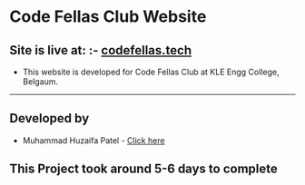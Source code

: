 # Code Fellas Club Website

<!-- ![js](https://img.shields.io/badge/JS-Bootcamp-yellow) ![](https://img.shields.io/badge/HTML-Project_11-green) -->


## Site is live at: :- [codefellas.tech](https://codefellas.tech)

- This website is developed for Code Fellas Club at KLE Engg College, Belgaum.

---
## Developed by

- Muhammad Huzaifa Patel -  [Click here](https://mdhuzaifa.tech/)

## This Project took around 5-6 days to complete

 
